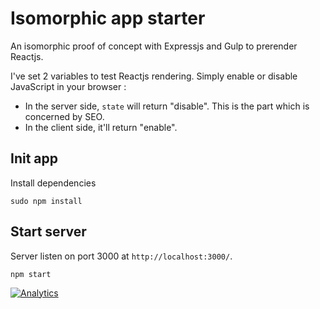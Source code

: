 Isomorphic app starter
===

An isomorphic proof of concept with Expressjs and Gulp to prerender Reactjs.

I've set 2 variables to test Reactjs rendering. Simply enable or disable JavaScript in your browser : 
- In the server side, ```state``` will return "disable". This is the part which is concerned by SEO.
- In the client side, it'll return "enable".


## Init app

Install dependencies

	sudo npm install


## Start server

Server listen on port 3000 at ```http://localhost:3000/```.

	npm start




[![Analytics](https://ga-beacon.appspot.com/UA-59640055-1/isomorphic-app-starter/readme)](https://github.com/igrigorik/ga-beacon)